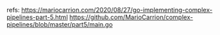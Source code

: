 refs:
https://mariocarrion.com/2020/08/27/go-implementing-complex-pipelines-part-5.html
https://github.com/MarioCarrion/complex-pipelines/blob/master/part5/main.go